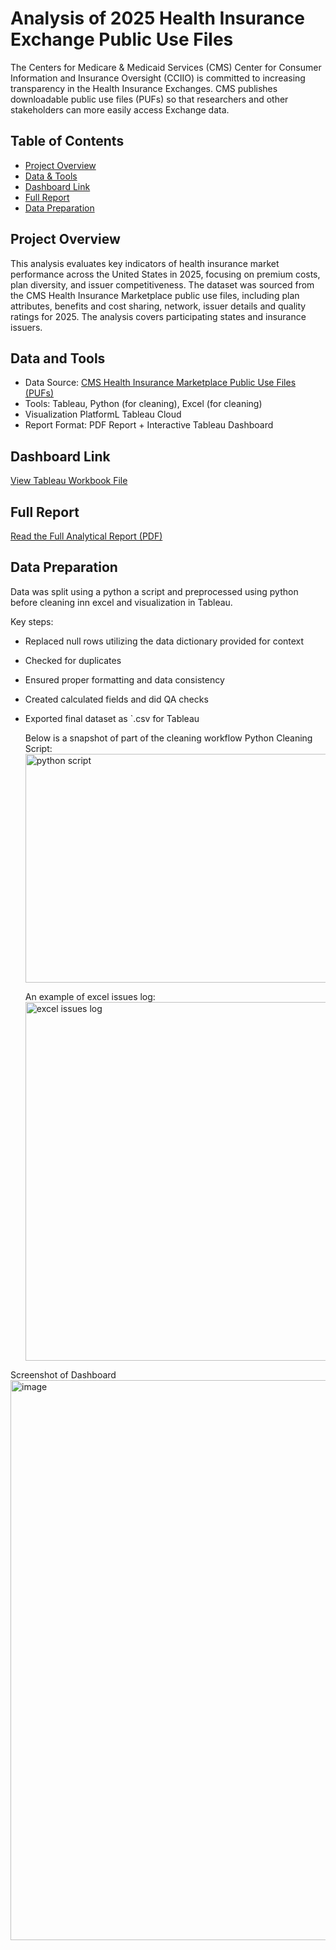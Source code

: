 # Analysis of 2025 Health Insurance Exchange Public Use Files
The Centers for Medicare & Medicaid Services (CMS) Center for Consumer Information and Insurance Oversight (CCIIO) is committed to increasing transparency in the Health Insurance Exchanges. CMS publishes downloadable public use files (PUFs) so that researchers and other stakeholders can more easily access Exchange data.

## Table of Contents
- [Project Overview](#project-overview)
- [Data & Tools](#data-and-tools)
- [Dashboard Link](#dashboard-link)
- [Full Report](#full-report)
- [Data Preparation](#data-preparation)

## Project Overview
This analysis evaluates key indicators of health insurance market performance across the United States in 2025, focusing on premium costs, plan diversity, and issuer competitiveness. The dataset was sourced from the CMS Health Insurance Marketplace public use files, including plan attributes, benefits and cost sharing, network, issuer details and quality ratings for 2025. The analysis covers participating states and insurance issuers.

## Data and Tools
* Data Source: [CMS Health Insurance Marketplace Public Use Files (PUFs)](https://www.cms.gov/marketplace/resources/data/public-use-files)
* Tools: Tableau, Python (for cleaning), Excel (for cleaning)
* Visualization PlatformL Tableau Cloud
* Report Format: PDF Report + Interactive Tableau Dashboard

## Dashboard Link
[View Tableau Workbook File](./tableau%20dashboard)

## Full Report
[Read the Full Analytical Report (PDF)]()

## Data Preparation
Data was split using a python a script and preprocessed using python before cleaning inn excel and visualization in Tableau.

Key steps:
* Replaced null rows utilizing the data dictionary provided for context
* Checked for duplicates
* Ensured proper formatting and data consistency
* Created calculated fields and did QA checks
* Exported final dataset as `.csv for Tableau

  Below is a snapshot of part of the cleaning workflow
  Python Cleaning Script:<img width="909" height="366" alt="python script" src="https://github.com/user-attachments/assets/030ae6ba-be90-4785-9603-633a34da99e7" />

  An example of excel issues log: <img width="1850" height="574" alt="excel issues log" src="https://github.com/user-attachments/assets/3f06db0a-b89a-4107-917d-c141ae01b04e" />

Screenshot of Dashboard <img width="1373" height="896" alt="image" src="https://github.com/user-attachments/assets/41cbed79-70d7-40eb-b3b2-7558abf43eb6" />

